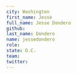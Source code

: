 ```yaml
---
city: Washington
first_name: Jesse
full_name: Jesse Dondero
github:
last_name: Dondero
name: jessedondero
role:
state: D.C.
team:
twitter:
---
```

